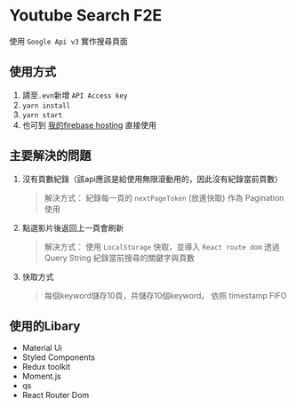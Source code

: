 # Youtube Search F2E

使用 `Google Api v3` 實作搜尋頁面

## 使用方式

1. 請至`.evn`新增 `API Access key`
2. `yarn install`
3. `yarn start`
4. 也可到 [我的firebase hosting](https://searchf2e.web.app/) 直接使用

## 主要解決的問題

1. 沒有頁數紀錄（該api應該是給使用無限滾動用的，因此沒有紀錄當前頁數）
   > 解決方式：
   > 紀錄每一頁的 `nextPageToken` (放進快取) 作為 Pagination 使用
2. 點選影片後返回上一頁會刷新
   > 解決方式：
   > 使用 `LocalStorage` 快取，並導入 `React route dom` 透過Query String 紀錄當前搜尋的關鍵字與頁數
3. 快取方式
   > 每個keyword儲存10頁，共儲存10個keyword。 依照 timestamp FIFO
## 使用的Libary

* Material Ui
* Styled Components
* Redux toolkit
* Moment.js
* qs
* React Router Dom

